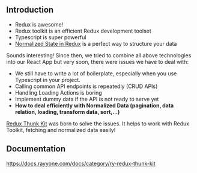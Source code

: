 
## Introduction

- Redux is awesome!
- Redux toolkit is an efficient Redux development toolset
- Typescript is super powerful
- [Normalized State in Redux](https://redux.js.org/usage/structuring-reducers/normalizing-state-shape) is a perfect way to structure your data

Sounds interesting! Since then, we tried to combine all above technologies into our React App but very soon, there were issues we have to deal with:
- We still have to write a lot of boilerplate, especially when you use Typescript in your project.
- Calling common API endpoints is repeatedly (CRUD APIs)
- Handling Loading Actions is boring
- Implement dummy data if the API is not ready to serve yet
- **How to deal efficiently with Normalized Data (pagination, data relation, loading, transform data, sort,...)**

[Redux Thunk Kit](https://github.com/rayyone/redux-thunk-kit) was born to solve the issues. It helps to work with Redux Toolkit, fetching and normalized data easily!

## Documentation

https://docs.rayyone.com/docs/category/ry-redux-thunk-kit